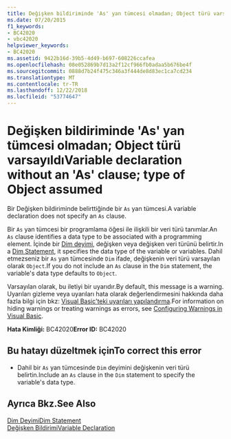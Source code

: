 ```yaml
---
title: Değişken bildiriminde 'As' yan tümcesi olmadan; Object türü varsayıldı
ms.date: 07/20/2015
f1_keywords:
- BC42020
- vbc42020
helpviewer_keywords:
- BC42020
ms.assetid: 9422b16d-39b5-4d49-b697-608226ccafea
ms.openlocfilehash: 08e052869b7d13a2f12cf966fb0adaa5b676be4f
ms.sourcegitcommit: 0888d7b24f475c346a3f444de8d83ec1ca7cd234
ms.translationtype: MT
ms.contentlocale: tr-TR
ms.lasthandoff: 12/22/2018
ms.locfileid: "53774647"
---
```

# <a name="variable-declaration-without-an-as-clause-type-of-object-assumed"></a><span data-ttu-id="72a71-102">Değişken bildiriminde 'As' yan tümcesi olmadan; Object türü varsayıldı</span><span class="sxs-lookup"><span data-stu-id="72a71-102">Variable declaration without an 'As' clause; type of Object assumed</span></span>
<span data-ttu-id="72a71-103">Bir Değişken bildiriminde belirttiğinde bir `As` yan tümcesi.</span><span class="sxs-lookup"><span data-stu-id="72a71-103">A variable declaration does not specify an `As` clause.</span></span>  
  
 <span data-ttu-id="72a71-104">Bir `As` yan tümcesi bir programlama öğesi ile ilişkili bir veri türü tanımlar.</span><span class="sxs-lookup"><span data-stu-id="72a71-104">An `As` clause identifies a data type to be associated with a programming element.</span></span> <span data-ttu-id="72a71-105">İçinde bir [Dim deyimi](../../visual-basic/language-reference/statements/dim-statement.md), değişken veya değişken veri türünü belirtir.</span><span class="sxs-lookup"><span data-stu-id="72a71-105">In a [Dim Statement](../../visual-basic/language-reference/statements/dim-statement.md), it specifies the data type of the variable or variables.</span></span> <span data-ttu-id="72a71-106">Dahil etmezseniz bir `As` yan tümcesinde `Dim` ifade, değişkenin veri türü varsayılan olarak `Object`.</span><span class="sxs-lookup"><span data-stu-id="72a71-106">If you do not include an `As` clause in the `Dim` statement, the variable's data type defaults to `Object`.</span></span>  
  
 <span data-ttu-id="72a71-107">Varsayılan olarak, bu iletiyi bir uyarıdır.</span><span class="sxs-lookup"><span data-stu-id="72a71-107">By default, this message is a warning.</span></span> <span data-ttu-id="72a71-108">Uyarıları gizleme veya uyarıları hata olarak değerlendirmesini hakkında daha fazla bilgi için bkz: [Visual Basic'teki uyarıları yapılandırma](/visualstudio/ide/configuring-warnings-in-visual-basic).</span><span class="sxs-lookup"><span data-stu-id="72a71-108">For information on hiding warnings or treating warnings as errors, see [Configuring Warnings in Visual Basic](/visualstudio/ide/configuring-warnings-in-visual-basic).</span></span>  
  
 <span data-ttu-id="72a71-109">**Hata Kimliği:** BC42020</span><span class="sxs-lookup"><span data-stu-id="72a71-109">**Error ID:** BC42020</span></span>  
  
## <a name="to-correct-this-error"></a><span data-ttu-id="72a71-110">Bu hatayı düzeltmek için</span><span class="sxs-lookup"><span data-stu-id="72a71-110">To correct this error</span></span>  
  
-   <span data-ttu-id="72a71-111">Dahil bir `As` yan tümcesinde `Dim` deyimini değişkenin veri türü belirtin.</span><span class="sxs-lookup"><span data-stu-id="72a71-111">Include an `As` clause in the `Dim` statement to specify the variable's data type.</span></span>  
  
## <a name="see-also"></a><span data-ttu-id="72a71-112">Ayrıca Bkz.</span><span class="sxs-lookup"><span data-stu-id="72a71-112">See Also</span></span>  
 [<span data-ttu-id="72a71-113">Dim Deyimi</span><span class="sxs-lookup"><span data-stu-id="72a71-113">Dim Statement</span></span>](../../visual-basic/language-reference/statements/dim-statement.md)  
 [<span data-ttu-id="72a71-114">Değişken Bildirimi</span><span class="sxs-lookup"><span data-stu-id="72a71-114">Variable Declaration</span></span>](../../visual-basic/programming-guide/language-features/variables/variable-declaration.md)
